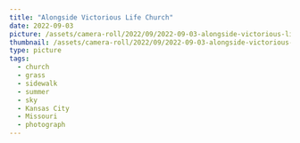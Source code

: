 ```yaml
---
title: "Alongside Victorious Life Church"
date: 2022-09-03
picture: /assets/camera-roll/2022/09/2022-09-03-alongside-victorious-life-church/20220903_174016326_iOS.jpg
thumbnail: /assets/camera-roll/2022/09/2022-09-03-alongside-victorious-life-church/20220903_174016326_iOS-thumbnail.jpg
type: picture
tags:
  - church
  - grass
  - sidewalk
  - summer
  - sky
  - Kansas City
  - Missouri
  - photograph
---
```

